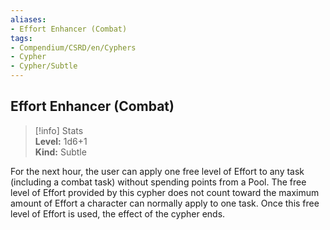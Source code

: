 ```yaml
---
aliases:
- Effort Enhancer (Combat)
tags:
- Compendium/CSRD/en/Cyphers
- Cypher
- Cypher/Subtle
---
```


  
## Effort Enhancer (Combat)  
>[!info] Stats  
> **Level:** 1d6+1  
> **Kind:** Subtle
  
For the next hour, the user can apply one free level of Effort to any task (including a combat task) without spending points from a Pool. The free level of Effort provided by this cypher does not count toward the maximum amount of Effort a character can normally apply to one task. Once this free level of Effort is used, the effect of the cypher ends.